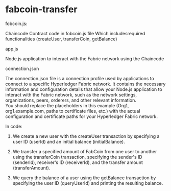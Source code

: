 # fabcoin-transfer

fobcoin.js:

  Chaincode Contract code in fobcoin.js file
  Which includesrequired functionalities (createUser, transferCoin, getBalance)
  
app.js  

  Node.js application to interact with the Fabric network using the Chaincode 
 
connection.json 

The connection.json file is a connection profile used by applications to connect to a specific Hyperledger Fabric network. It contains the necessary information and configuration details that allow your Node.js application to interact with the Fabric network, such as the network settings, organizations, peers, orderers, and other relevant information.  
You should replace the placeholders in this example (Org1, org1.example.com, paths to certificate files, etc.) with the actual configuration and certificate paths for your Hyperledger Fabric network.
  
In code:

1) We create a new user with the createUser transaction by specifying a user ID (userId) and an initial balance (initialBalance).

2) We transfer a specified amount of FabCoin from one user to another using the transferCoin transaction, specifying the sender's ID (senderId), receiver's ID (receiverId), and the transfer amount (transferAmount).

3) We query the balance of a user using the getBalance transaction by specifying the user ID (queryUserId) and printing the resulting balance.